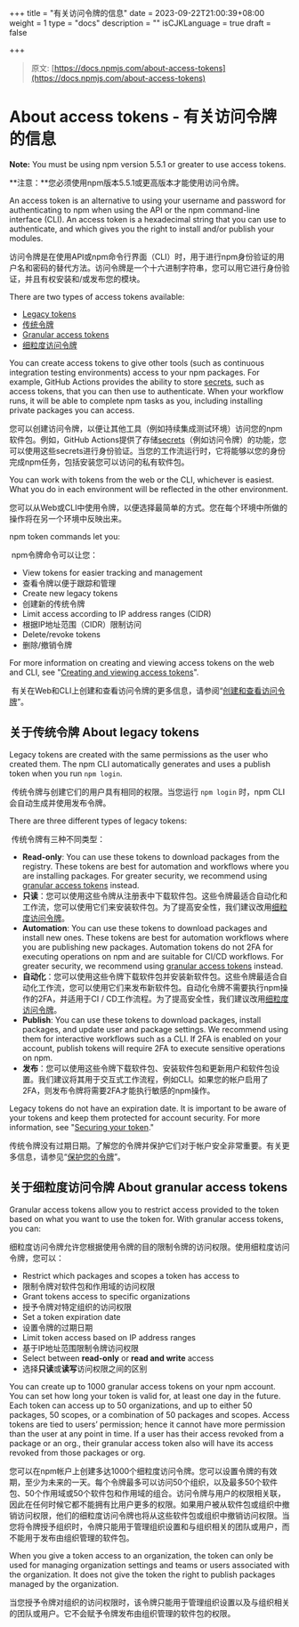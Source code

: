 +++
title = "有关访问令牌的信息"
date = 2023-09-22T21:00:39+08:00
weight = 1
type = "docs"
description = ""
isCJKLanguage = true
draft = false

+++

> 原文: [https://docs.npmjs.com/about-access-tokens](https://docs.npmjs.com/about-access-tokens)

# About access tokens - 有关访问令牌的信息

**Note:** You must be using npm version 5.5.1 or greater to use access tokens.

**注意：**您必须使用npm版本5.5.1或更高版本才能使用访问令牌。

An access token is an alternative to using your username and password for authenticating to npm when using the API or the npm command-line interface (CLI). An access token is a hexadecimal string that you can use to authenticate, and which gives you the right to install and/or publish your modules.

​	访问令牌是在使用API或npm命令行界面（CLI）时，用于进行npm身份验证的用户名和密码的替代方法。访问令牌是一个十六进制字符串，您可以用它进行身份验证，并且有权安装和/或发布您的模块。

There are two types of access tokens available:

- [Legacy tokens](#about-legacy-tokens)
- [传统令牌](#关于传统令牌)
- [Granular access tokens](#about-granular-access-tokens)
- [细粒度访问令牌](#关于细粒度访问令牌)

You can create access tokens to give other tools (such as continuous integration testing environments) access to your npm packages. For example, GitHub Actions provides the ability to store [secrets](https://docs.github.com/en/actions/configuring-and-managing-workflows/creating-and-storing-encrypted-secrets), such as access tokens, that you can then use to authenticate. When your workflow runs, it will be able to complete npm tasks as you, including installing private packages you can access.

​	您可以创建访问令牌，以便让其他工具（例如持续集成测试环境）访问您的npm软件包。例如，GitHub Actions提供了存储[secrets](https://docs.github.com/en/actions/configuring-and-managing-workflows/creating-and-storing-encrypted-secrets)（例如访问令牌）的功能，您可以使用这些secrets进行身份验证。当您的工作流运行时，它将能够以您的身份完成npm任务，包括安装您可以访问的私有软件包。

You can work with tokens from the web or the CLI, whichever is easiest. What you do in each environment will be reflected in the other environment.

​	您可以从Web或CLI中使用令牌，以便选择最简单的方式。您在每个环境中所做的操作将在另一个环境中反映出来。

npm token commands let you:

​	npm令牌命令可以让您：

- View tokens for easier tracking and management
- 查看令牌以便于跟踪和管理
- Create new legacy tokens
- 创建新的传统令牌
- Limit access according to IP address ranges (CIDR)
- 根据IP地址范围（CIDR）限制访问
- Delete/revoke tokens
- 删除/撤销令牌

For more information on creating and viewing access tokens on the web and CLI, see "[Creating and viewing access tokens](creating-and-viewing-access-tokens)".

​	有关在Web和CLI上创建和查看访问令牌的更多信息，请参阅“[创建和查看访问令牌](creating-and-viewing-access-tokens)”。

## 关于传统令牌 About legacy tokens

Legacy tokens are created with the same permissions as the user who created them. The npm CLI automatically generates and uses a publish token when you run `npm login`.

​	传统令牌与创建它们的用户具有相同的权限。当您运行 `npm login` 时，npm CLI会自动生成并使用发布令牌。

There are three different types of legacy tokens:

​	传统令牌有三种不同类型：

- **Read-only**: You can use these tokens to download packages from the registry. These tokens are best for automation and workflows where you are installing packages. For greater security, we recommend using [granular access tokens](#about-granular-access-tokens) instead.
- **只读**：您可以使用这些令牌从注册表中下载软件包。这些令牌最适合自动化和工作流，您可以使用它们来安装软件包。为了提高安全性，我们建议改用[细粒度访问令牌](#关于细粒度访问令牌)。
- **Automation**: You can use these tokens to download packages and install new ones. These tokens are best for automation workflows where you are publishing new packages. Automation tokens do not 2FA for executing operations on npm and are suitable for CI/CD workflows. For greater security, we recommend using [granular access tokens](#about-granular-access-tokens) instead.
- **自动化**：您可以使用这些令牌下载软件包并安装新软件包。这些令牌最适合自动化工作流，您可以使用它们来发布新软件包。自动化令牌不需要执行npm操作的2FA，并适用于CI / CD工作流程。为了提高安全性，我们建议改用[细粒度访问令牌](#关于细粒度访问令牌)。
- **Publish**: You can use these tokens to download packages, install packages, and update user and package settings. We recommend using them for interactive workflows such as a CLI. If 2FA is enabled on your account, publish tokens will require 2FA to execute sensitive operations on npm.
- **发布**：您可以使用这些令牌下载软件包、安装软件包和更新用户和软件包设置。我们建议将其用于交互式工作流程，例如CLI。如果您的帐户启用了2FA，则发布令牌将需要2FA才能执行敏感的npm操作。

Legacy tokens do not have an expiration date. It is important to be aware of your tokens and keep them protected for account security. For more information, see "[Securing your token](using-private-packages-in-a-ci-cd-workflow#securing-your-token)."

​	传统令牌没有过期日期。了解您的令牌并保护它们对于帐户安全非常重要。有关更多信息，请参见“[保护您的令牌](using-private-packages-in-a-ci-cd-workflow#securing-your-token)”。

## 关于细粒度访问令牌 About granular access tokens

Granular access tokens allow you to restrict access provided to the token based on what you want to use the token for. With granular access tokens, you can:

​	细粒度访问令牌允许您根据使用令牌的目的限制令牌的访问权限。使用细粒度访问令牌，您可以：

- Restrict which packages and scopes a token has access to
- 限制令牌对软件包和作用域的访问权限
- Grant tokens access to specific organizations
- 授予令牌对特定组织的访问权限
- Set a token expiration date
- 设置令牌的过期日期
- Limit token access based on IP address ranges
- 基于IP地址范围限制令牌访问权限
- Select between **read-only** or **read and write** access
- 选择**只读**或**读写**访问权限之间的区别

You can create up to 1000 granular access tokens on your npm account. You can set how long your token is valid for, at least one day in the future. Each token can access up to 50 organizations, and up to either 50 packages, 50 scopes, or a combination of 50 packages and scopes. Access tokens are tied to users’ permission; hence it cannot have more permission than the user at any point in time. If a user has their access revoked from a package or an org., their granular access token also will have its access revoked from those packages or org.

​	您可以在npm帐户上创建多达1000个细粒度访问令牌。您可以设置令牌的有效期，至少为未来的一天。每个令牌最多可以访问50个组织，以及最多50个软件包、50个作用域或50个软件包和作用域的组合。访问令牌与用户的权限相关联，因此在任何时候它都不能拥有比用户更多的权限。如果用户被从软件包或组织中撤销访问权限，他们的细粒度访问令牌也将从这些软件包或组织中撤销访问权限。当您将令牌授予组织时，令牌只能用于管理组织设置和与组织相关的团队或用户，而不能用于发布由组织管理的软件包。

When you give a token access to an organization, the token can only be used for managing organization settings and teams or users associated with the organization. It does not give the token the right to publish packages managed by the organization.

​	当您授予令牌对组织的访问权限时，该令牌只能用于管理组织设置以及与组织相关的团队或用户。它不会赋予令牌发布由组织管理的软件包的权限。
